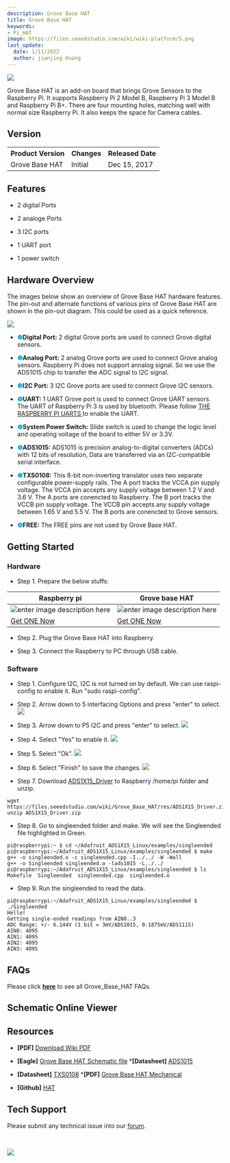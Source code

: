 ```yaml
---
description: Grove Base HAT
title: Grove Base HAT
keywords:
- Pi_HAT
image: https://files.seeedstudio.com/wiki/wiki-platform/S.png
last_update:
  date: 1/11/2022
  author: jianjing Huang
---
```


![](https://files.seeedstudio.com/wiki/Grove_Base_HAT/img/Grove%20Base%20HAT.JPG)

Grove Base HAT is an add-on board that brings Grove Sensors to the Raspberry Pi. It supports Raspberry Pi 2 Model B, Raspberry Pi 3 Model B and Raspberry Pi B+. There are four mounting holes, matching well with normal size Raspberry Pi. It also keeps the space for Camera cables.

## Version

<table className="tg">
  <tbody><tr>
      <th className="tg-yw4l">Product Version</th>
      <th className="tg-yw42">Changes</th>
      <th className="tg-yw4l">Released Date</th>
    </tr>
    <tr>
      <td className="tg-4eph">Grove Base HAT</td>
      <td className="tg-4eph">Initial</td>
      <td className="tg-b7b8">Dec 15, 2017</td>
    </tr>
  </tbody></table>

## Features

* 2 digital Ports

* 2 analoge Ports
* 3 I2C ports
* 1 UART port
* 1 power switch

## Hardware Overview

The images below show an overview of Grove Base HAT hardware features. The pin-out and alternate functions of various pins of Grove Base HAT are shown in the pin-out diagram. This could be used as a quick reference.

![](https://files.seeedstudio.com/wiki/Grove_Base_HAT/img/Hardware_overview.jpg)

* **<font face size={5} font color="00b0f0">❶</font>Digital Port:**
2 digital Grove ports are used to connect Grove digital sensors.

* **<font face size={5} font color="00b0f0">❷</font>Analog Port:**
2 analog Grove ports are used to connect Grove analog sensors. Raspberry Pi does not support annalog signal. So we use the ADS1015 chip to transfer the ADC signal to I2C signal.

* **<font face size={5} font color="00b0f0">❸</font>I2C Port:**
3 I2C Grove ports are used to connect Grove I2C sensors.

* **<font face size={5} font color="00b0f0">❹</font>UART:**
1 UART Grove port is used to connect Grove UART sensors. The UART of Raspberry Pi 3 is used by bluetooth. Please follow [THE RASPBERRY PI UARTS
](https://www.raspberrypi.org/documentation/configuration/uart.md) to enable the UART.

* **<font face size={5} font color="00b0f0">❺</font>System Power Switch:**
Slide switch is used to change the logic level and operating voltage of the board to either 5V or 3.3V.

* **<font face size={5} font color="00b0f0">❻</font>ADS1015:**
 ADS1015 is precision analog-to-digital converters (ADCs) with 12 bits of resolution, Data are transferred via an I2C-compatible serial interface.

* **<font face size={5} font color="00b0f0">❼</font>TXS0108:**
This 8-bit non-inverting translator uses two separate configurable power-supply rails. The A port tracks the VCCA pin supply voltage. The VCCA pin accepts any supply voltage between 1.2 V and 3.6 V. The A ports are conencted to Raspberry. The B port tracks the VCCB pin supply voltage. The VCCB pin accepts any supply voltage between 1.65 V and 5.5 V. The B ports are conencted to Grove sensors.

* **<font face size={5} font color="00b0f0">❽</font>FREE:**
The FREE pins are not used by Grove Base HAT.

## Getting Started

### Hardware

* Step 1. Prepare the below stuffs:

| Raspberry pi | Grove base HAT |
|--------------|-------------|
|![enter image description here](https://files.seeedstudio.com/wiki/Grove_Ultrasonic_Ranger/img/rasp.jpg)|![enter image description here](https://files.seeedstudio.com/wiki/Grove_Base_HAT/img/Grove%20Base%20HAT_s.JPG)|
|[Get ONE Now](https://www.seeedstudio.com/Raspberry-Pi-3-Model-B-p-2625.html)|[Get ONE Now](https://www.seeedstudio.com/Raspberry-Pi-3-Model-B-p-2625.html)|

* Step 2. Plug the Grove Base HAT into Raspberry.

* Step 3. Connect the Raspberry to PC through USB cable.

### Software

* Step 1. Configure I2C, I2C is not turned on by default. We can use raspi-config to enable it. Run "sudo raspi-config".

* Step 2. Arrow down to 5 interfacing Options and press "enter" to select.
![](https://files.seeedstudio.com/wiki/Grove_Base_HAT/img/enable_i2C.1.png)

* Step 3. Arrow down to P5 I2C and press "enter" to select.
![](https://files.seeedstudio.com/wiki/Grove_Base_HAT/img/enable_i2C.2.png)

* Step 4. Select "Yes" to enable it.
![](https://files.seeedstudio.com/wiki/Grove_Base_HAT/img/enable_i2C.3.png)

* Step 5. Select "Ok".
![](https://files.seeedstudio.com/wiki/Grove_Base_HAT/img/enable_i2C.4.png)

* Step 6. Select "Finish" to save the changes.
![](https://files.seeedstudio.com/wiki/Grove_Base_HAT/img/enable_i2C.5.png)

* Step 7. Download [ADS1X15_Driver](https://files.seeedstudio.com/wiki/Grove_Base_HAT/res/ADS1X15_Driver.zip) to Raspberry /home/pi folder and unzip.

```
wget https://files.seeedstudio.com/wiki/Grove_Base_HAT/res/ADS1X15_Driver.zip
unzip ADS1X15_Driver.zip
```

* Step 8. Go to singleended folder and make. We will see the Singleended file highlighted in Green.

```
pi@raspberrypi:~ $ cd ~/Adafruit_ADS1X15_Linux/examples/singleended
pi@raspberrypi:~/Adafruit_ADS1X15_Linux/examples/singleended $ make
g++ -o singleended.o -c singleended.cpp -I../../ -W -Wall
g++ -o Singleended singleended.o -lads1015 -L../../
pi@raspberrypi:~/Adafruit_ADS1X15_Linux/examples/singleended $ ls
Makefile  Singleended  singleended.cpp  singleended.o

```

* Step 9. Run the singleended to read the data.

```
pi@raspberrypi:~/Adafruit_ADS1X15_Linux/examples/singleended $ ./Singleended
Hello!
Getting single-ended readings from AIN0..3
ADC Range: +/- 6.144V (1 bit = 3mV/ADS1015, 0.1875mV/ADS1115)
AIN0: 4095
AIN1: 4095
AIN2: 4095
AIN3: 4095
```

## FAQs

Please click **[here](http://support.seeedstudio.com/knowledgebase/articles/1831468-grove-base-hat-sku-tbd)** to see all Grove_Base_HAT FAQs.

## Schematic Online Viewer

<div className="altium-ecad-viewer" data-project-src="https://files.seeedstudio.com/wiki/Grove_Base_HAT/res/Raspberry%20Pi%20Grove%20Base%20HAT.zip" style={{borderRadius: '0px 0px 4px 4px', height: 500, borderStyle: 'solid', borderWidth: 1, borderColor: 'rgb(241, 241, 241)', overflow: 'hidden', maxWidth: 1280, maxHeight: 700, boxSizing: 'border-box'}}>
</div>

## Resources

* **[PDF]** [Download Wiki PDF](https://files.seeedstudio.com/wiki/Grove_Base_HAT/res/Grove_Base_HAT.pdf)

* **[Eagle]** [Grove Base HAT Schematic file](https://files.seeedstudio.com/wiki/Grove_Base_HAT/res/Raspberry%20Pi%20Grove%20Base%20HAT.zip)
***[Datasheet]** [ADS1015](https://files.seeedstudio.com/wiki/Grove_Base_HAT/res/ads1015.pdf)
* **[Datasheet]** [TXS0108](https://files.seeedstudio.com/wiki/Grove_Base_HAT/res/txs0108e.pdf)
***[PDF]** [Grove Base HAT Mechanical](https://files.seeedstudio.com/wiki/Grove_Base_HAT/res/hat-board-mechanical.pdf)
* **[Github]** [HAT](https://github.com/raspberrypi/hats)

## Tech Support

Please submit any technical issue into our [forum](https://forum.seeedstudio.com/).
<div>
  <br /><p style={{textAlign: 'center'}}><a href="https://www.seeedstudio.com/act-4.html?utm_source=wiki&utm_medium=wikibanner&utm_campaign=newproducts" target="_blank"><img src="https://files.seeedstudio.com/wiki/Wiki_Banner/new_product.jpg" /></a></p>
</div>

